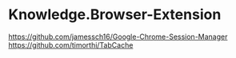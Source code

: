 # Knowledge.Browser-Extension
https://github.com/jamessch16/Google-Chrome-Session-Manager https://github.com/timorthi/TabCache

